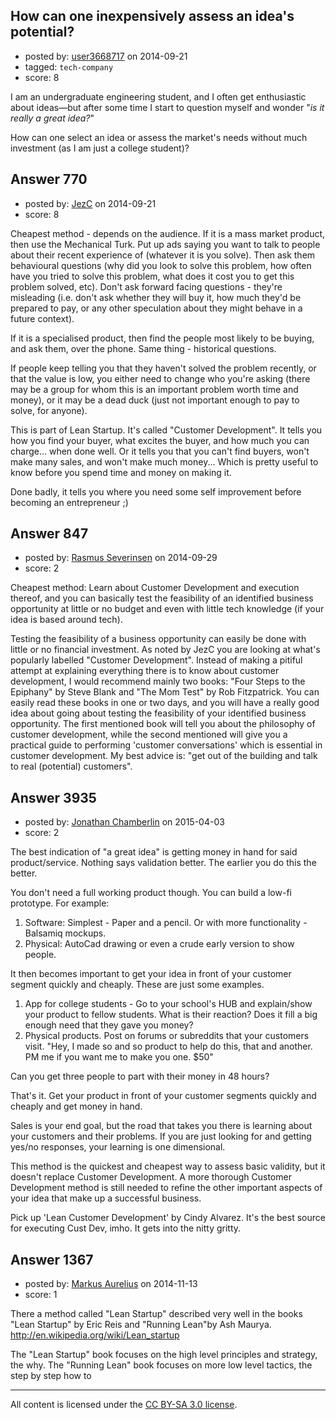 ## How can one inexpensively assess an idea's potential?

- posted by: [user3668717](https://stackexchange.com/users/4513127/user3668717) on 2014-09-21
- tagged: `tech-company`
- score: 8

I am an undergraduate engineering student, and I often get enthusiastic about ideas&mdash;but after some time I start to question myself and wonder "*is it really a great idea?*"

How can one select an idea or assess the market's needs without much investment (as I am just a college student)?


## Answer 770

- posted by: [JezC](https://stackexchange.com/users/87431/jezc) on 2014-09-21
- score: 8

Cheapest method - depends on the audience. If it is a mass market product, then use the Mechanical Turk. Put up ads saying you want to talk to people about their recent experience of (whatever it is you solve). Then ask them behavioural questions (why did you look to solve this problem, how often have you tried to solve this problem, what does it cost you to get this problem solved, etc). Don't ask forward facing questions - they're misleading (i.e. don't ask whether they will buy it, how much they'd be prepared to pay, or any other speculation about they might behave in a future context). 

If it is a specialised product, then find the people most likely to be buying, and ask them, over the phone. Same thing - historical questions.

If people keep telling you that they haven't solved the problem recently, or that the value is low, you either need to change who you're asking (there may be a group for whom this is an important problem worth time and money), or it may be a dead duck (just not important enough to pay to solve, for anyone).

This is part of Lean Startup. It's called "Customer Development". It tells you how you find your buyer, what excites the buyer, and how much you can charge... when done well. Or it tells you that you can't find buyers, won't make many sales, and won't make much money... Which is pretty useful to know before you spend time and money on making it.

Done badly, it tells you where you need some self improvement before becoming an entrepreneur ;)


## Answer 847

- posted by: [Rasmus Severinsen](https://stackexchange.com/users/5103633/rasmus-severinsen) on 2014-09-29
- score: 2

Cheapest method: Learn about Customer Development and execution thereof, and you can basically test the feasibility of an identified business opportunity at little or no budget and even with little tech knowledge (if your idea is based around tech).

Testing the feasibility of a business opportunity can easily be done with little or no financial investment. As noted by JezC you are looking at what's popularly labelled "Customer Development". Instead of making a pitiful attempt at explaining everything there is to know about customer development, I would recommend mainly two books: "Four Steps to the Epiphany" by Steve Blank and "The Mom Test" by Rob Fitzpatrick. You can easily read these books in one or two days, and you will have a really good idea about going about testing the feasibility of your identified business opportunity. The first mentioned book will tell you about the philosophy of customer development, while the second mentioned will give you a practical guide to performing 'customer conversations' which is essential in customer development. My best advice is: "get out of the building and talk to real (potential) customers".


## Answer 3935

- posted by: [Jonathan Chamberlin](https://stackexchange.com/users/6064066/jonathan-chamberlin) on 2015-04-03
- score: 2

The best indication of "a great idea" is getting money in hand for said product/service. Nothing says validation better. The earlier you do this the better.

You don't need a full working product though. You can build a low-fi prototype. For example:

 1. Software: Simplest - Paper and a pencil. Or with more functionality - Balsamiq mockups.
 2. Physical: AutoCad drawing or even a crude early version to show people.   

It then becomes important to get your idea in front of your customer segment quickly and cheaply. These are just some examples.

 1. App for college students - Go to your school's HUB and explain/show your product to fellow students. What is their reaction? Does it fill a big enough need that they gave you money?
 2. Physical products. Post on forums or subreddits that your customers visit. "Hey, I made so and so product to help do this, that and another. PM me if you want me to make you one. $50"

Can you get three people to part with their money in 48 hours?

That's it. Get your product in front of your customer segments quickly and cheaply and get money in hand.  

Sales is your end goal, but the road that takes you there is learning about your customers and their problems. If you are just looking for and getting yes/no responses, your learning is one dimensional. 

This method is the quickest and cheapest way to assess basic validity, but it doesn't replace Customer Development. A more thorough Customer Development method is still needed to refine the other important aspects of your idea that make up a successful business. 

Pick up 'Lean Customer Development' by Cindy Alvarez. It's the best source for executing Cust Dev, imho. It gets into the nitty gritty.  


  


## Answer 1367

- posted by: [Markus Aurelius](https://stackexchange.com/users/208476/markus-aurelius) on 2014-11-13
- score: 1

There a method called "Lean Startup" described very well in the books "Lean Startup" by Eric Reis and "Running Lean"by Ash Maurya.
http://en.wikipedia.org/wiki/Lean_startup

The "Lean Startup" book focuses on the high level principles and strategy, the why.
The "Running Lean" book focuses on more low level tactics, the step by step how to



---

All content is licensed under the [CC BY-SA 3.0 license](https://creativecommons.org/licenses/by-sa/3.0/).
